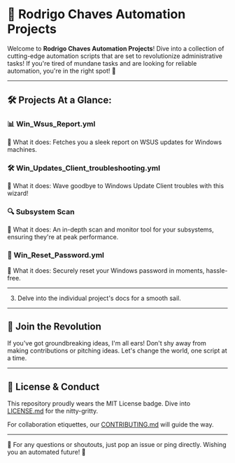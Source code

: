# 🚀 Rodrigo Chaves Automation Projects

Welcome to **Rodrigo Chaves Automation Projects**! Dive into a collection of cutting-edge automation scripts that are set to revolutionize administrative tasks! If you're tired of mundane tasks and are looking for reliable automation, you're in the right spot! 🌟

---

## 🛠 Projects At a Glance:

### 📊 Win_Wsus_Report.yml
📝 What it does: Fetches you a sleek report on WSUS updates for Windows machines.

### 🛠️ Win_Updates_Client_troubleshooting.yml
📝 What it does: Wave goodbye to Windows Update Client troubles with this wizard!

### 🔍 Subsystem Scan
📝 What it does: An in-depth scan and monitor tool for your subsystems, ensuring they're at peak performance.

### 🔑 Win_Reset_Password.yml
📝 What it does: Securely reset your Windows password in moments, hassle-free.

---
3. Delve into the individual project's docs for a smooth sail.

---

## 🤝 Join the Revolution

If you've got groundbreaking ideas, I'm all ears! Don't shy away from making contributions or pitching ideas. Let's change the world, one script at a time.

---

## 📃 License & Conduct

This repository proudly wears the MIT License badge. Dive into [LICENSE.md](LICENSE.md) for the nitty-gritty.

For collaboration etiquettes, our [CONTRIBUTING.md](CONTRIBUTING.md) will guide the way.

---

💌 For any questions or shoutouts, just pop an issue or ping directly. Wishing you an automated future! 🌠

